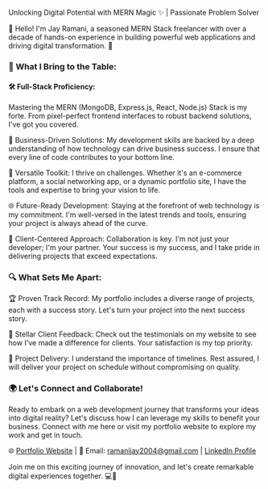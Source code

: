 Unlocking Digital Potential with MERN Magic ✨ | Passionate Problem Solver

👋 Hello! I'm Jay Ramani, a seasoned MERN Stack freelancer with over a decade of hands-on experience in building powerful web applications and driving digital transformation. 🚀

### 💼 What I Bring to the Table:

#### 🛠️ Full-Stack Proficiency: 
  Mastering the MERN (MongoDB, Express.js, React, Node.js) Stack is my forte. From pixel-perfect frontend interfaces to robust backend solutions, I've got you covered.

🚀 Business-Driven Solutions: My development skills are backed by a deep understanding of how technology can drive business success. I ensure that every line of code contributes to your bottom line.

🧰 Versatile Toolkit: I thrive on challenges. Whether it's an e-commerce platform, a social networking app, or a dynamic portfolio site, I have the tools and expertise to bring your vision to life.

🌐 Future-Ready Development: Staying at the forefront of web technology is my commitment. I'm well-versed in the latest trends and tools, ensuring your project is always ahead of the curve.

🤝 Client-Centered Approach: Collaboration is key. I'm not just your developer; I'm your partner. Your success is my success, and I take pride in delivering projects that exceed expectations.

### 🔍 What Sets Me Apart:

🏆 Proven Track Record: My portfolio includes a diverse range of projects, each with a success story. Let's turn your project into the next success story.

💬 Stellar Client Feedback: Check out the testimonials on my website to see how I've made a difference for clients. Your satisfaction is my top priority.

🚢 Project Delivery: I understand the importance of timelines. Rest assured, I will deliver your project on schedule without compromising on quality.

### 🌍 Let's Connect and Collaborate!
Ready to embark on a web development journey that transforms your ideas into digital reality? Let's discuss how I can leverage my skills to benefit your business. Connect with me here or visit my portfolio website to explore my work and get in touch.

🌐 <a href="https://drive.google.com/file/d/1FlKy0A_EESq7z87t_mXm6xWtFiJmi8um/view">Portfolio Website</a> | 📧 Email: ramanijay2004@gmail.com | <a href="https://www.linkedin.com/in/jay-ramani-122527202/">LinkedIn Profile</a>

Join me on this exciting journey of innovation, and let's create remarkable digital experiences together. 💻🚀

